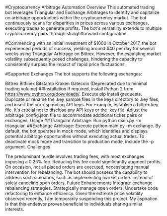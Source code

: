 #Cryptocurrency Arbitrage Automation
Overview
This automated trading bot leverages Triangular and Exchange Arbitrages to identify and capitalize on arbitrage opportunities within the cryptocurrency market. The bot continuously scans for disparities in prices across various exchanges, executing trades to generate profits. The bot's versatility extends to multiple cryptocurrency pairs through straightforward configuration.

#Commencing with an initial investment of $1000 in October 2017, the bot experienced periods of success, yielding around $40 per day for several weeks using Triangular Arbitrage on Bittrex. However, the escalating market volatility subsequently posed challenges, hindering the capacity to consistently surpass the impact of rapid price fluctuations.

#Supported Exchanges
The bot supports the following exchanges:

Bittrex
Bitfinex
Bitstamp
Kraken
Gatecoin (Deprecated due to minimal trading volume)
##Installation
If required, install Python 2 from https://www.python.org/downloads/.
Execute pip install grequests.
Duplicate or rename the .key_sample files in the keys directory to .key files, and insert the corresponding API keys. For example, establish a bittrex.key file. It's crucial not to disclose any API keys or the .key file.
Adjust the arbitrage_config.json file to accommodate additional ticker pairs or exchanges.
Usage
##Triangular Arbitrage: Run python main.py -m triangular.
##Exchange Arbitrage: Execute python main.py -m exchange.
By default, the bot operates in mock mode, which identifies and displays potential arbitrage opportunities without executing actual trades. To deactivate mock mode and transition to production mode, include the -p argument.
Challenges

The predominant hurdle involves trading fees, with most exchanges imposing a 0.25% fee. Reducing this fee could significantly augment profits.
On occasion, not all placed orders are executed, necessitating manual intervention for rebalancing. The bot should possess the capability to address such scenarios, such as implementing market orders instead of solely canceling open orders.
Future Enhancements
Integrate exchange rebalancing strategies.
Strategically manage open orders.
Undertake code refactoring to enhance efficiency.
Given the extreme price volatility observed recently, I am temporarily suspending this project. My aspiration is that this endeavor proves beneficial to individuals sharing similar interests.
